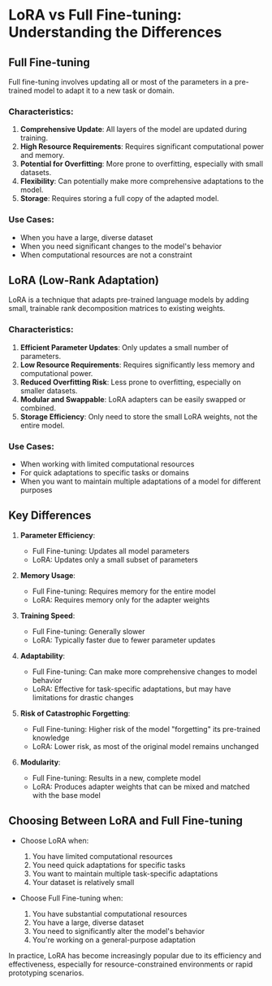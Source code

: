 # LoRA vs Full Fine-tuning: Understanding the Differences

## Full Fine-tuning

Full fine-tuning involves updating all or most of the parameters in a pre-trained model to adapt it to a new task or domain.

### Characteristics:
1. **Comprehensive Update**: All layers of the model are updated during training.
2. **High Resource Requirements**: Requires significant computational power and memory.
3. **Potential for Overfitting**: More prone to overfitting, especially with small datasets.
4. **Flexibility**: Can potentially make more comprehensive adaptations to the model.
5. **Storage**: Requires storing a full copy of the adapted model.

### Use Cases:
- When you have a large, diverse dataset
- When you need significant changes to the model's behavior
- When computational resources are not a constraint

## LoRA (Low-Rank Adaptation)

LoRA is a technique that adapts pre-trained language models by adding small, trainable rank decomposition matrices to existing weights.

### Characteristics:
1. **Efficient Parameter Updates**: Only updates a small number of parameters.
2. **Low Resource Requirements**: Requires significantly less memory and computational power.
3. **Reduced Overfitting Risk**: Less prone to overfitting, especially on smaller datasets.
4. **Modular and Swappable**: LoRA adapters can be easily swapped or combined.
5. **Storage Efficiency**: Only need to store the small LoRA weights, not the entire model.

### Use Cases:
- When working with limited computational resources
- For quick adaptations to specific tasks or domains
- When you want to maintain multiple adaptations of a model for different purposes

## Key Differences

1. **Parameter Efficiency**:
   - Full Fine-tuning: Updates all model parameters
   - LoRA: Updates only a small subset of parameters

2. **Memory Usage**:
   - Full Fine-tuning: Requires memory for the entire model
   - LoRA: Requires memory only for the adapter weights

3. **Training Speed**:
   - Full Fine-tuning: Generally slower
   - LoRA: Typically faster due to fewer parameter updates

4. **Adaptability**:
   - Full Fine-tuning: Can make more comprehensive changes to model behavior
   - LoRA: Effective for task-specific adaptations, but may have limitations for drastic changes

5. **Risk of Catastrophic Forgetting**:
   - Full Fine-tuning: Higher risk of the model "forgetting" its pre-trained knowledge
   - LoRA: Lower risk, as most of the original model remains unchanged

6. **Modularity**:
   - Full Fine-tuning: Results in a new, complete model
   - LoRA: Produces adapter weights that can be mixed and matched with the base model

## Choosing Between LoRA and Full Fine-tuning

- Choose LoRA when:
  1. You have limited computational resources
  2. You need quick adaptations for specific tasks
  3. You want to maintain multiple task-specific adaptations
  4. Your dataset is relatively small

- Choose Full Fine-tuning when:
  1. You have substantial computational resources
  2. You have a large, diverse dataset
  3. You need to significantly alter the model's behavior
  4. You're working on a general-purpose adaptation

In practice, LoRA has become increasingly popular due to its efficiency and effectiveness, especially for resource-constrained environments or rapid prototyping scenarios.